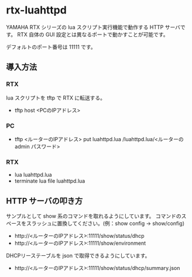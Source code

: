 # rtx-luahttpd

YAMAHA RTX シリーズの lua スクリプト実行機能で動作する HTTP サーバです。
RTX 自体の GUI 設定とは異なるポートで動かすことが可能です。

デフォルトのポート番号は 11111 です。

## 導入方法

### RTX

lua スクリプトを tftp で RTX に転送する。

* tftp host <PCのIPアドレス>

### PC

* tftp <ルーターのIPアドレス> put luahttpd.lua /luahttpd.lua/<ルーターの admin パスワード>

### RTX

* lua luahttpd.lua
* terminate lua file luahttpd.lua

## HTTP サーバの叩き方

サンプルとして show 系のコマンドを取れるようにしています。
コマンドのスペースをスラッシュに置換してください。(例：show config → show/config)

* http://<ルーターのIPアドレス>:11111/show/status/dhcp
* http://<ルーターのIPアドレス>:11111/show/environment

DHCPリーステーブルを json で取得できるようにしています。

* http://<ルーターのIPアドレス>:11111/show/status/dhcp/summary.json

